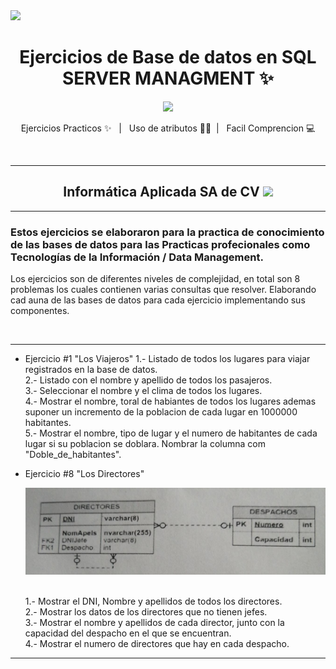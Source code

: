 <img  src="https://miro.medium.com/max/1400/1*LJeVeJKqiZ6vlsHKgRdrkw.png" hight="100" />



  <h1 align="center"> Ejercicios de Base de datos en SQL SERVER MANAGMENT ✨</h1>


<div align='center' >
<img  src="https://i.pinimg.com/originals/32/a0/3a/32a03aee0c76419ec5bde950a62883bc.png" width="170" />
</div>

<p align='center'>Ejercicios Practicos ✨ &nbsp;&nbsp;|&nbsp;&nbsp; Uso de atributos ✍🏼&nbsp;&nbsp;|&nbsp;&nbsp; Facil Comprencion 💻</p>
<br>

---

<h2 align="center">Informática Aplicada SA de CV <img  src="http://iaplicada.com.mx/wp-content/uploads/2016/07/logo_blue.png" width="170" /> </h2>

---

### Estos ejercicios se elaboraron para la practica de conocimiento de las bases de datos para las Practicas profecionales como Tecnologías de la Información / Data Management.
<p> Los ejercicios son de diferentes niveles de complejidad, en total son 8 problemas los cuales contienen varias consultas que resolver. Elaborando cad auna de las bases de datos para cada ejercicio implementando sus componentes.</p>

<br>

---
* Ejercicio #1 "Los Viajeros"
  1.- Listado de todos los lugares para viajar registrados en la base de datos. <br>
  2.- Listado con el nombre y apellido de todos los pasajeros. <br> 
  3.- Seleccionar el nombre y el clima de todos los lugares. <br>
  4.- Mostrar el nombre, toral de habiantes de todos los lugares ademas suponer un incremento de la poblacion de cada lugar en 1000000 habitantes. <br>
  5.- Mostrar el nombre, tipo de lugar y el numero de habitantes de cada lugar si su poblacion se doblara. Nombrar la columna com "Doble_de_habitantes". <br>
  
* Ejercicio #8 "Los Directores"
  <div align='center' >
    <img  src="https://github.com/VictorManuelSalas/DataBase-SQL-SERVER/blob/main/eje8.jpeg"  />
  </div>
  <br>
  
  1.- Mostrar el DNI, Nombre y apellidos de todos los directores. <br>
  2.- Mostrar los datos de los directores que no tienen jefes. <br> 
  3.- Mostrar el nombre y apellidos de cada director, junto con la capacidad del despacho en el que se encuentran. <br>
  4.- Mostrar el numero de directores que hay en cada despacho. <br>


---

